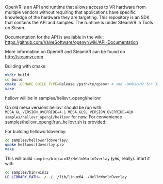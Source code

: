 OpenVR is an API and runtime that allows access to VR hardware from multiple 
vendors without requiring that applications have specific knowledge of the 
hardware they are targeting. This repository is an SDK that contains the API 
and samples. The runtime is under SteamVR in Tools on Steam. 

Documentation for the API is available in the wiki: https://github.com/ValveSoftware/openvr/wiki/API-Documentation

More information on OpenVR and SteamVR can be found on http://steamvr.com

Building with cmake:

```bash
mkdir build
cd build
cmake -DCMAKE_BUILD_TYPE=Release /path/to/openvr # add -DARCH=32 for 32 bit. -DARCH=64 is default
make
```

hellovr will be in samples/hellovr_opengl/hellovr

On old mesa versions hellovr should be run with `MESA_GL_VERSION_OVERRIDE=4.1 MESA_GLSL_VERSION_OVERRIDE=410 samples/hellovr_opengl/hellovr` for now.
For convenience samples/hellovr_opengl/run_hellovr.sh is provided.

For building helloworldoverlay:

```bash
cd samples/helloworldoverlay/
qmake helloworldoverlay.pro
make
```

This will build `samples/bin/win32/HelloWorldOverlay` (yes, really). Start it with

```bash
cd samples/bin/win32
LD_LIBRARY_PATH=../../../lib/linux64 ./HelloWorldOverlay
```

